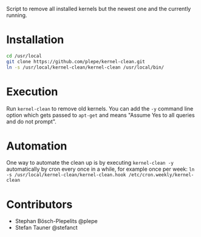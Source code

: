 Script to remove all installed kernels but the newest one and the currently running.

Installation
============
```sh
cd /usr/local
git clone https://github.com/plepe/kernel-clean.git
ln -s /usr/local/kernel-clean/kernel-clean /usr/local/bin/
```

Execution
=========
Run `kernel-clean` to remove old kernels.
You can add the `-y` command line option which gets passed to
`apt-get` and means "Assume Yes to all queries and do not prompt".

Automation
==========
One way to automate the clean up is by executing `kernel-clean -y`
automatically by cron every once in a while, for example once per week:
`ln -s /usr/local/kernel-clean/kernel-clean.hook /etc/cron.weekly/kernel-clean`

Contributors
============
* Stephan Bösch-Plepelits @plepe
* Stefan Tauner @stefanct
